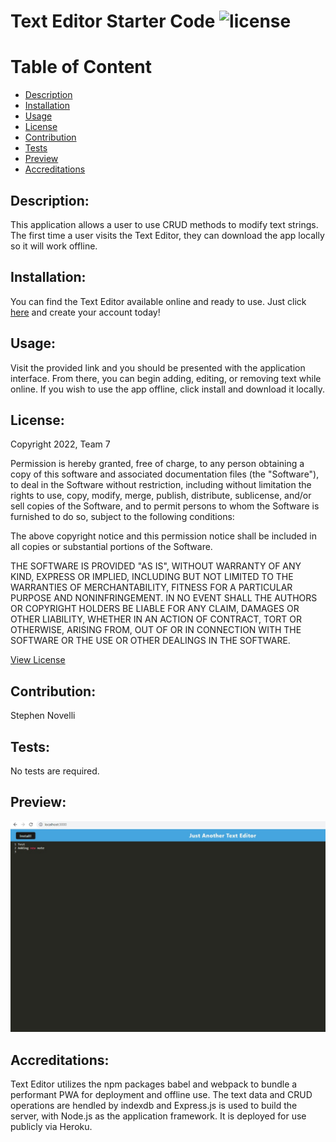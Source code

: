 # Text Editor Starter Code ![license](https://img.shields.io/badge/license-MIT-blue)
  
  # Table of Content
  - [Description](#Description)
  - [Installation](#Installation)
  - [Usage](#Usage)
  - [License](#License)
  - [Contribution](#Contribution)
  - [Tests](#Tests)
  - [Preview](#Preview)
  - [Accreditations](#Accreditations)

   
## Description:
This application allows a user to use CRUD methods to modify text strings. The first time a user visits the Text Editor, they can download the app locally so it will work offline.  
    
## Installation:
You can find the Text Editor available online and ready to use. Just click [here](https://stark-river-56287.herokuapp.com/) and create your account today!
    
## Usage:
Visit the provided link and you should be presented with the application interface. From there, you can begin adding, editing, or removing text while online. If you wish to use the app offline, click install and download it locally.

## License:
Copyright 2022, Team 7

Permission is hereby granted, free of charge, to any person obtaining a copy of this software and associated documentation files (the "Software"), to deal in the Software without restriction, including without limitation the rights to use, copy, modify, merge, publish, distribute, sublicense, and/or sell copies of the Software, and to permit persons to whom the Software is furnished to do so, subject to the following conditions:

The above copyright notice and this permission notice shall be included in all copies or substantial portions of the Software.

THE SOFTWARE IS PROVIDED "AS IS", WITHOUT WARRANTY OF ANY KIND, EXPRESS OR IMPLIED, INCLUDING BUT NOT LIMITED TO THE WARRANTIES OF MERCHANTABILITY, FITNESS FOR A PARTICULAR PURPOSE AND NONINFRINGEMENT. IN NO EVENT SHALL THE AUTHORS OR COPYRIGHT HOLDERS BE LIABLE FOR ANY CLAIM, DAMAGES OR OTHER LIABILITY, WHETHER IN AN ACTION OF CONTRACT, TORT OR OTHERWISE, ARISING FROM, OUT OF OR IN CONNECTION WITH THE SOFTWARE OR THE USE OR OTHER DEALINGS IN THE SOFTWARE.

[View License](https://www.mit.edu/~amini/LICENSE.md) 
    
## Contribution:
Stephen Novelli
    
## Tests:
No tests are required.
    
## Preview:
![Preview](./public/screenshot.jpg)

## Accreditations:
  Text Editor utilizes the npm packages babel and webpack to bundle a performant PWA for deployment and offline use. The text data and CRUD operations are hendled by indexdb and Express.js is used to build the server, with Node.js as the application framework. It is deployed for use publicly via Heroku.